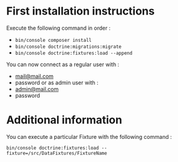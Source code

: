 # First installation instructions

Execute the following command in order :
+ `bin/console composer install`
+ `bin/console doctrine:migrations:migrate`
+ `bin/console doctrine:fixtures:load --append`

You can now connect as a regular user with :
+ mail@mail.com
+ password
or as admin user with :
+ admin@mail.com
+ password


# Additional information

You can execute a particular Fixture with the following command :

`bin/console doctrine:fixtures:load --fixture=/src/DataFixtures/FixtureName`

